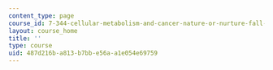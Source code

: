 ```yaml
---
content_type: page
course_id: 7-344-cellular-metabolism-and-cancer-nature-or-nurture-fall-2018
layout: course_home
title: ''
type: course
uid: 487d216b-a813-b7bb-e56a-a1e054e69759
---
```

